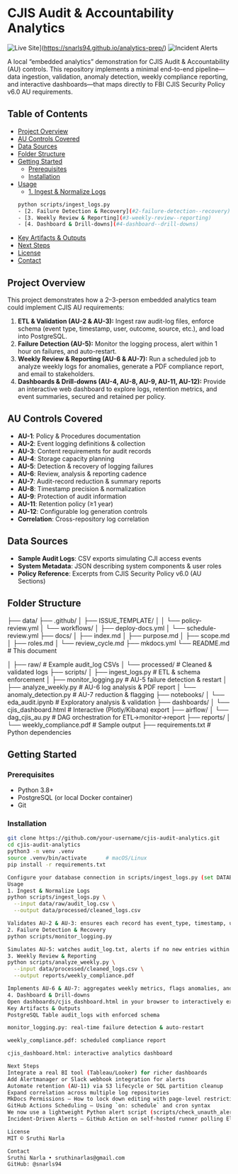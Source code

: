 # CJIS Audit & Accountability Analytics

![Live Site](https://img.shields.io/badge/Live-Site-blue)](https://snarls94.github.io/analytics-prep/)
![Incident Alerts](https://github.com/snarls94/analytics-prep/actions/workflows/incident-alert.yml/badge.svg)

A local “embedded analytics” demonstration for CJIS Audit & Accountability (AU) controls. This repository implements a minimal end-to-end pipeline—data ingestion, validation, anomaly detection, weekly compliance reporting, and interactive dashboards—that maps directly to FBI CJIS Security Policy v6.0 AU requirements.

## Table of Contents

- [Project Overview](#project-overview)
- [AU Controls Covered](#au-controls-covered)
- [Data Sources](#data-sources)
- [Folder Structure](#folder-structure)
- [Getting Started](#getting-started)
  - [Prerequisites](#prerequisites)
  - [Installation](#installation)
- [Usage](#usage)
  - [1. Ingest & Normalize Logs](#1-ingest--normalize-logs)
  ```bash
  python scripts/ingest_logs.py
  - [2. Failure Detection & Recovery](#2-failure-detection--recovery)
  - [3. Weekly Review & Reporting](#3-weekly-review--reporting)
  - [4. Dashboard & Drill-downs](#4-dashboard--drill-downs)
  ```
- [Key Artifacts & Outputs](#key-artifacts--outputs)
- [Next Steps](#next-steps)
- [License](#license)
- [Contact](#contact)

## Project Overview

This project demonstrates how a 2–3-person embedded analytics team could implement CJIS AU requirements:

1. **ETL & Validation (AU-2 & AU-3):** Ingest raw audit-log files, enforce schema (event type, timestamp, user, outcome, source, etc.), and load into PostgreSQL.
2. **Failure Detection (AU-5):** Monitor the logging process, alert within 1 hour on failures, and auto-restart.
3. **Weekly Review & Reporting (AU-6 & AU-7):** Run a scheduled job to analyze weekly logs for anomalies, generate a PDF compliance report, and email to stakeholders.
4. **Dashboards & Drill-downs (AU-4, AU-8, AU-9, AU-11, AU-12):** Provide an interactive web dashboard to explore logs, retention metrics, and event summaries, secured and retained per policy.

## AU Controls Covered

- **AU-1**: Policy & Procedures documentation
- **AU-2**: Event logging definitions & collection
- **AU-3**: Content requirements for audit records
- **AU-4**: Storage capacity planning
- **AU-5**: Detection & recovery of logging failures
- **AU-6**: Review, analysis & reporting cadence
- **AU-7**: Audit-record reduction & summary reports
- **AU-8**: Timestamp precision & normalization
- **AU-9**: Protection of audit information
- **AU-11**: Retention policy (≥1 year)
- **AU-12**: Configurable log generation controls
- **Correlation**: Cross-repository log correlation

## Data Sources

- **Sample Audit Logs**: CSV exports simulating CJI access events
- **System Metadata**: JSON describing system components & user roles
- **Policy Reference**: Excerpts from CJIS Security Policy v6.0 (AU Sections)

## Folder Structure

├── data/
├── .github/
│ ├── ISSUE_TEMPLATE/
│ │ └── policy-review.yml
│ └── workflows/
│ ├── deploy-docs.yml
│ └── schedule-review.yml
├── docs/
│ ├── index.md
│ ├── purpose.md
│ ├── scope.md
│ ├── roles.md
│ └── review_cycle.md
├── mkdocs.yml
└── README.md # This document

│ ├── raw/ # Example audit_log CSVs
│ └── processed/ # Cleaned & validated logs
├── scripts/
│ ├── ingest_logs.py # ETL & schema enforcement
│ ├── monitor_logging.py # AU-5 failure detection & restart
│ ├── analyze_weekly.py # AU-6 log analysis & PDF report
│ └── anomaly_detection.py # AU-7 reduction & flagging
├── notebooks/
│ └── eda_audit.ipynb # Exploratory analysis & validation
├── dashboards/
│ └── cjis_dashboard.html # Interactive (Plotly/Kibana) export
├── airflow/
│ └── dag_cjis_au.py # DAG orchestration for ETL→monitor→report
├── reports/
│ └── weekly_compliance.pdf # Sample output
├── requirements.txt # Python dependencies

## Getting Started

### Prerequisites

- Python 3.8+
- PostgreSQL (or local Docker container)
- Git

### Installation

```bash
git clone https://github.com/your-username/cjis-audit-analytics.git
cd cjis-audit-analytics
python3 -m venv .venv
source .venv/bin/activate      # macOS/Linux
pip install -r requirements.txt

Configure your database connection in scripts/ingest_logs.py (set DATABASE_URL) and ensure data/raw/ contains at least one audit_log_*.csv.
Usage
1. Ingest & Normalize Logs
python scripts/ingest_logs.py \
  --input data/raw/audit_log.csv \
  --output data/processed/cleaned_logs.csv

Validates AU-2 & AU-3: ensures each record has event_type, timestamp, user_id, outcome, source, and system_name.
2. Failure Detection & Recovery
python scripts/monitor_logging.py

Simulates AU-5: watches audit_log.txt, alerts if no new entries within threshold, and restarts the logging process.
3. Weekly Review & Reporting
python scripts/analyze_weekly.py \
  --input data/processed/cleaned_logs.csv \
  --output reports/weekly_compliance.pdf

Implements AU-6 & AU-7: aggregates weekly metrics, flags anomalies, and generates a PDF report.
4. Dashboard & Drill-downs
Open dashboards/cjis_dashboard.html in your browser to interactively explore events, failure trends, retention timelines, and cross-system correlations (AU-4, AU-8, AU-9, AU-11, AU-12).
Key Artifacts & Outputs
PostgreSQL Table audit_logs with enforced schema

monitor_logging.py: real-time failure detection & auto-restart

weekly_compliance.pdf: scheduled compliance report

cjis_dashboard.html: interactive analytics dashboard

Next Steps
Integrate a real BI tool (Tableau/Looker) for richer dashboards
Add Alertmanager or Slack webhook integration for alerts
Automate retention (AU-11) via S3 lifecycle or SQL partition cleanup
Expand correlation across multiple log repositories
MkDocs Permissions – How to lock down editing with page‐level restrictions
GitHub Actions Scheduling – Using `on: schedule` and cron syntax
We now use a lightweight Python alert script (scripts/check_unauth_alert.py) scheduled via GitHub Actions (or cron) in place of ElastAlert for incident‐driven GitHub Issues.
Incident-Driven Alerts – GitHub Action on self-hosted runner polling Elasticsearch every 5 minutes and auto-creating issues for UNAUTHORIZED_ACCESS events.

License
MIT © Sruthi Narla

Contact
Sruthi Narla • sruthinarlas@gmail.com
GitHub: @snarls94
```
